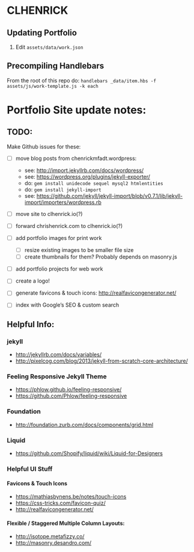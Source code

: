 # CLHENRICK

## Updating Portfolio
1. Edit `assets/data/work.json`

## Precompiling Handlebars
From the root of this repo do: `handlebars _data/item.hbs -f assets/js/work-template.js -k each`

# Portfolio Site update notes:

## TODO:
Make Github issues for these:

- [ ] move blog posts from chenrickmfadt.wordpress:  
    - see: http://import.jekyllrb.com/docs/wordpress/
    - see: https://wordpress.org/plugins/jekyll-exporter/
    - do: `gem install unidecode sequel mysql2 htmlentities`
    - do: `gem install jekyll-import`
    - see: https://github.com/jekyll/jekyll-import/blob/v0.7.1/lib/jekyll-import/importers/wordpress.rb

- [ ] move site to clhenrick.io(?)

- [ ] forward chrishenrick.com to clhenrick.io(?)

- [ ] add portfolio images for print work
    - [ ] resize existing images to be smaller file size
    - [ ] create thumbnails for them? Probably depends on masonry.js
    
- [ ] add portfolio projects for web work

- [ ] create a logo!

- [ ] generate favicons & touch icons: http://realfavicongenerator.net/

- [ ] index with Google’s SEO & custom search

## Helpful Info:
### jekyll
- http://jekyllrb.com/docs/variables/
- http://pixelcog.com/blog/2013/jekyll-from-scratch-core-architecture/

### Feeling Responsive Jekyll Theme
- https://phlow.github.io/feeling-responsive/
- https://github.com/Phlow/feeling-responsive

### Foundation
- http://foundation.zurb.com/docs/components/grid.html

### Liquid
- https://github.com/Shopify/liquid/wiki/Liquid-for-Designers

### Helpful UI Stuff
#### Favicons & Touch Icons
- https://mathiasbynens.be/notes/touch-icons
- https://css-tricks.com/favicon-quiz/
- http://realfavicongenerator.net/

#### Flexible / Staggered Multiple Column Layouts:  
- http://isotope.metafizzy.co/
- http://masonry.desandro.com/


